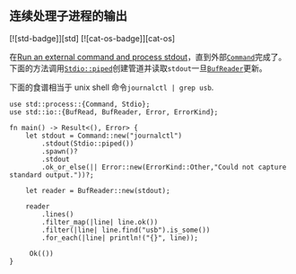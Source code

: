 ## 连续处理子进程的输出

[![std-badge]][std] [![cat-os-badge]][cat-os]

在[Run an external command and process stdout](#run-an-external-command-and-process-stdout)，直到外部[`Command`]完成了。下面的方法调用[`Stdio::piped`]创建管道并读取`stdout`一旦[`BufReader`]更新。

下面的食谱相当于 unix shell 命令`journalctl | grep usb`.

```rust,no_run
use std::process::{Command, Stdio};
use std::io::{BufRead, BufReader, Error, ErrorKind};

fn main() -> Result<(), Error> {
    let stdout = Command::new("journalctl")
        .stdout(Stdio::piped())
        .spawn()?
        .stdout
        .ok_or_else(|| Error::new(ErrorKind::Other,"Could not capture standard output."))?;

    let reader = BufReader::new(stdout);

    reader
        .lines()
        .filter_map(|line| line.ok())
        .filter(|line| line.find("usb").is_some())
        .for_each(|line| println!("{}", line));

     Ok(())
}
```

[`bufreader`]: https://doc.rust-lang.org/std/io/struct.BufReader.html
[`command`]: https://doc.rust-lang.org/std/process/struct.Command.html
[`stdio::piped`]: https://doc.rust-lang.org/std/process/struct.Stdio.html
